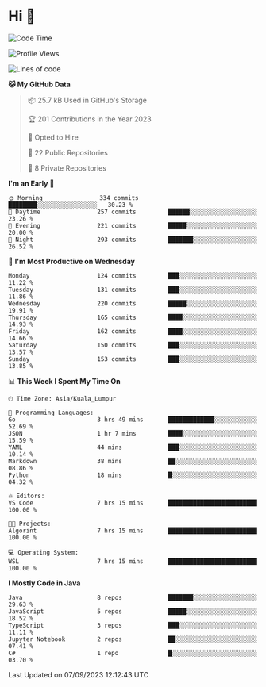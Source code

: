 <h1>Hi 👋</h1>

<!--START_SECTION:waka-->
![Code Time](http://img.shields.io/badge/Code%20Time-373%20hrs%2023%20mins-blue)

![Profile Views](http://img.shields.io/badge/Profile%20Views-0-blue)

![Lines of code](https://img.shields.io/badge/From%20Hello%20World%20I%27ve%20Written-1.1%20million%20lines%20of%20code-blue)

**🐱 My GitHub Data** 

> 📦 25.7 kB Used in GitHub's Storage 
 > 
> 🏆 201 Contributions in the Year 2023
 > 
> 💼 Opted to Hire
 > 
> 📜 22 Public Repositories 
 > 
> 🔑 8 Private Repositories 
 > 
**I'm an Early 🐤** 

```text
🌞 Morning                334 commits         ████████░░░░░░░░░░░░░░░░░   30.23 % 
🌆 Daytime                257 commits         ██████░░░░░░░░░░░░░░░░░░░   23.26 % 
🌃 Evening                221 commits         █████░░░░░░░░░░░░░░░░░░░░   20.00 % 
🌙 Night                  293 commits         ███████░░░░░░░░░░░░░░░░░░   26.52 % 
```
📅 **I'm Most Productive on Wednesday** 

```text
Monday                   124 commits         ███░░░░░░░░░░░░░░░░░░░░░░   11.22 % 
Tuesday                  131 commits         ███░░░░░░░░░░░░░░░░░░░░░░   11.86 % 
Wednesday                220 commits         █████░░░░░░░░░░░░░░░░░░░░   19.91 % 
Thursday                 165 commits         ████░░░░░░░░░░░░░░░░░░░░░   14.93 % 
Friday                   162 commits         ████░░░░░░░░░░░░░░░░░░░░░   14.66 % 
Saturday                 150 commits         ███░░░░░░░░░░░░░░░░░░░░░░   13.57 % 
Sunday                   153 commits         ███░░░░░░░░░░░░░░░░░░░░░░   13.85 % 
```


📊 **This Week I Spent My Time On** 

```text
🕑︎ Time Zone: Asia/Kuala_Lumpur

💬 Programming Languages: 
Go                       3 hrs 49 mins       █████████████░░░░░░░░░░░░   52.69 % 
JSON                     1 hr 7 mins         ████░░░░░░░░░░░░░░░░░░░░░   15.59 % 
YAML                     44 mins             ███░░░░░░░░░░░░░░░░░░░░░░   10.14 % 
Markdown                 38 mins             ██░░░░░░░░░░░░░░░░░░░░░░░   08.86 % 
Python                   18 mins             █░░░░░░░░░░░░░░░░░░░░░░░░   04.32 % 

🔥 Editors: 
VS Code                  7 hrs 15 mins       █████████████████████████   100.00 % 

🐱‍💻 Projects: 
Algorint                 7 hrs 15 mins       █████████████████████████   100.00 % 

💻 Operating System: 
WSL                      7 hrs 15 mins       █████████████████████████   100.00 % 
```

**I Mostly Code in Java** 

```text
Java                     8 repos             ███████░░░░░░░░░░░░░░░░░░   29.63 % 
JavaScript               5 repos             █████░░░░░░░░░░░░░░░░░░░░   18.52 % 
TypeScript               3 repos             ███░░░░░░░░░░░░░░░░░░░░░░   11.11 % 
Jupyter Notebook         2 repos             ██░░░░░░░░░░░░░░░░░░░░░░░   07.41 % 
C#                       1 repo              █░░░░░░░░░░░░░░░░░░░░░░░░   03.70 % 
```




 Last Updated on 07/09/2023 12:12:43 UTC
<!--END_SECTION:waka-->

